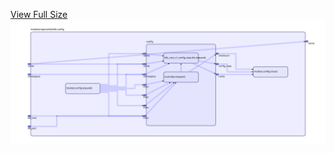[View Full Size](https://raw.githubusercontent.com/mingfang/terraform-k8s-modules/master/modules/openwhisk/db-config/diagram.svg?sanitize=true)<img src="diagram.svg"/>
